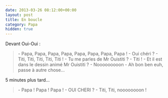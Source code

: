 ```yaml
---
date: 2013-03-26 08:12:00+00:00
layout: post
title: En boucle
category: Papa
hidden: true
---
```


Devant Oui-Oui :

> \- Papa, Papa, Papa, Papa, Papa, Papa, Papa, Papa ! 
> \- Oui chéri ? 
> \- Titi, Titi, Titi, Titi, Titi ! 
> \- Tu me parles de Mr Ouistiti ? 
> \- Titi ! 
> \- Et il est dans le dessin animé Mr Ouistiti ? 
> \- Nooooooooon 
> \- Ah bon ben euh, passe à autre chose...

5 minutes plus tard...

> \- Papa ! Papa ! Papa ! 
> \- OUI CHERI ? 
> \- Titi, Titi, noooooooon !

